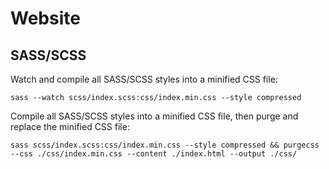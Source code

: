 # Website

## SASS/SCSS

Watch and compile all SASS/SCSS styles into a minified CSS file:

```
sass --watch scss/index.scss:css/index.min.css --style compressed
```

Compile all SASS/SCSS styles into a minified CSS file, then purge and replace the minified CSS file:

```
sass scss/index.scss:css/index.min.css --style compressed && purgecss --css ./css/index.min.css --content ./index.html --output ./css/
```
